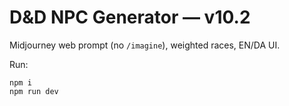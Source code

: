 # D&D NPC Generator — v10.2

Midjourney web prompt (no `/imagine`), weighted races, EN/DA UI. 

Run: 
```
npm i
npm run dev
```

